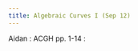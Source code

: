 ```yaml
---
title: Algebraic Curves I (Sep 12)
---
```


Aidan
: ACGH pp. 1-14
  : <a href="notesweek1.pdf" download>

